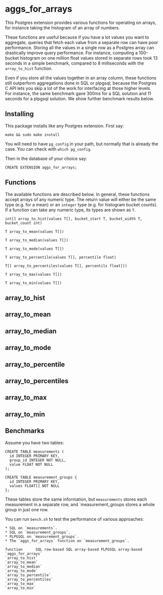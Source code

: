 aggs_for_arrays
===============

This Postgres extension provides various functions for operating on arrays,
for instance taking the histogram of an array of numbers.

These functions are useful because if you have a lot values you want to aggregate,
queries that fetch each value from a separate row can have poor performance.
Storing all the values in a single row as a Postgres array
can drastically improve query performance.
For instance, computing a 100-bucket histogram on one million float values
stored in separate rows took 13 seconds in a simple benchmark,
compared to 8 milliseconds with the `array_to_hist` function.

Even if you store all the values together in an array column,
these functions still outperform aggregations done in SQL or plpgsql,
because the Postgres C API lets you skip a lot of the work
for interfacing at those higher levels.
For instance, the same benchmark gave 300ms for a SQL solution
and 11 seconds for a plpgsql solution.
We show further benchmark results below.


Installing
----------

This package installs like any Postgres extension. First say:

    make && sudo make install

You will need to have `pg_config` in your path,
but normally that is already the case.
You can check with `which pg_config`.

Then in the database of your choice say:

    CREATE EXTENSION aggs_for_arrays;


Functions
---------

The available functions are described below.
In general, these functions accept arrays of any numeric type.
The return value will either be the same type (e.g. for a mean)
or an `integer` type (e.g. for histogram bucket counts).
If a function can take any numeric type,
its types are shown as `T`.

`int[] array_to_hist(values T[], bucket_start T, bucket_width T, bucket_count int)`

`T array_to_mean(values T[])`

`T array_to_median(values T[])`

`T array_to_mode(values T[])`

`T array_to_percentile(values T[], percentile float)`

`T[] array_to_percentiles(values T[], percentils float[])`

`T array_to_max(values T[])`

`T array_to_min(values T[])`

## array_to_hist
## array_to_mean
## array_to_median
## array_to_mode
## array_to_percentile
## array_to_percentiles
## array_to_max
## array_to_min




Benchmarks
----------

Assume you have two tables:

    CREATE TABLE measurements (
      id INTEGER PRIMARY KEY,
      group_id INTEGER NOT NULL,
      value FLOAT NOT NULL
    );

    CREATE TABLE measurement_groups {
      id INTEGER PRIMARY KEY,
      values FLOAT[] NOT NULL
    };

These tables store the same information,
but `measurements` stores each measurement in a separate row,
and `measurement_groups stores a whole group in just one row.

You can run `bench.sh` to test the performance of various approaches:

    * SQL on `measurements`.
    * SQL on `measurement_groups`.
    * PLPGSQL on `measurement_groups`.
    * The `aggs_for_arrays` function on `measurement_groups`.

    function      SQL row-based SQL array-based PLPGSQL array-based `aggs_for_arrays`
    `array_to_hist`
    `array_to_mean`
    `array_to_median`
    `array_to_mode`
    `array_to_percentile`
    `array_to_percentiles`
    `array_to_max`
    `array_to_min`



